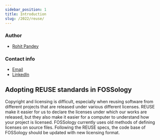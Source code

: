 ```yaml
---
sidebar_position: 1
title: Introduction
slug: /2022/reuse/
---
```

<!--
SPDX-License-Identifier: CC-BY-SA-4.0

SPDX-FileCopyrightText: 2022 Gaurav Mishra <mishra.gaurav@siemens.com>
SPDX-FileCopyrightTest: 2022 Siemens AG
-->

### Author

- [Rohit Pandey](https://github.com/rohitpandey49)

### Contact info

- [Email](mailto:)
- [LinkedIn](https://linkedin.com/)

## Adopting REUSE standards in FOSSology
Copyright and licensing is difficult, especially when reusing software from
different projects that are released under various different licenses. REUSE
make it easier for us to declare the licenses under which our works are
released, but they also make it easier for a computer to understand how your
project is licensed. FOSSology currently uses old methods of defining licenses
on source files. Following the REUSE specs, the code base of FOSSology should
be updated with new licensing format.
